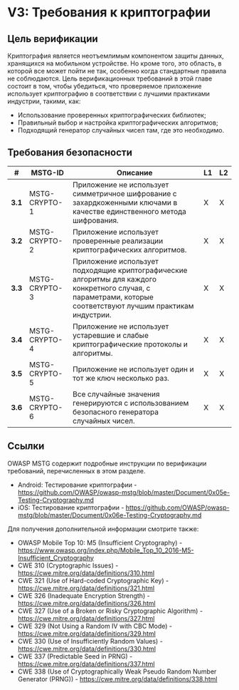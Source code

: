 # V3: Требования к криптографии

## Цель верификации

Криптография является неотъемлимым компонентом защиты данных, хранящихся на мобильном устройстве. Но кроме того, это область, в которой все может пойти не так, особенно когда стандартные правила не соблюдаются. Цель верификационных требований в этой главе состоит в том, чтобы убедиться, что проверяемое приложение использует криптографию в соответствии с лучшими практиками индустрии, такими, как:

- Использование проверенных криптографических библиотек;
- Правильный выбор и настройка криптографических алгоритмов;
- Подходящий генератор случайных чисел там, где это необходимо.

## Требования безопасности

| # | MSTG-ID | Описание | L1 | L2 |
| --- | --- | --- | --- | --- |
| **3.1** | MSTG-CRYPTO-1 | Приложение не использует симметричное шифрование с захардкоженными ключами в качестве единственного метода шифрования.| X | X |
| **3.2** | MSTG-CRYPTO-2 | Приложение использует проверенные реализации криптографических алгоритмов. | X | X |
| **3.3** | MSTG-CRYPTO-3 | Приложение использует подходящие криптографические алгоритмы для каждого конкретного случая, с параметрами, которые соответствуют лучшим практикам индустрии. | X | X|
| **3.4** | MSTG-CRYPTO-4 | Приложение не использует устаревшие и слабые криптографические протоколы и алгоритмы. | X | X|
| **3.5** | MSTG-CRYPTO-5 | Приложение не использует один и тот же ключ несколько раз. | X | X |
| **3.6** | MSTG-CRYPTO-6 | Все случайные значения генерируются с использованием безопасного генератора случайных чисел. | X | X |

<div style="page-break-after: always;">
</div>

## Ссылки

OWASP MSTG содержит подробные инструкции по верификации требований, перечисленных в этом разделе.

- Android: Тестирование криптографии - <https://github.com/OWASP/owasp-mstg/blob/master/Document/0x05e-Testing-Cryptography.md>
- iOS: Тестирование криптографии - <https://github.com/OWASP/owasp-mstg/blob/master/Document/0x06e-Testing-Cryptography.md>

Для получения дополнительной информации смотрите также:

- OWASP Mobile Top 10: M5 (Insufficient Cryptography) - <https://www.owasp.org/index.php/Mobile_Top_10_2016-M5-Insufficient_Cryptography>
- CWE 310 (Cryptographic Issues) - <https://cwe.mitre.org/data/definitions/310.html>
- CWE 321 (Use of Hard-coded Cryptographic Key) - <https://cwe.mitre.org/data/definitions/321.html>
- CWE 326 (Inadequate Encryption Strength) - <https://cwe.mitre.org/data/definitions/326.html>
- CWE 327 (Use of a Broken or Risky Cryptographic Algorithm) - <https://cwe.mitre.org/data/definitions/327.html>
- CWE 329 (Not Using a Random IV with CBC Mode) - <https://cwe.mitre.org/data/definitions/329.html>
- CWE 330 (Use of Insufficiently Random Values) - <https://cwe.mitre.org/data/definitions/330.html>
- CWE 337 (Predictable Seed in PRNG) - <https://cwe.mitre.org/data/definitions/337.html>
- CWE 338 (Use of Cryptographically Weak Pseudo Random Number Generator (PRNG)) - <https://cwe.mitre.org/data/definitions/338.html>
